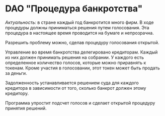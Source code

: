 # DAO "Процедура банкротства"

*Актуальность:* в стране каждый год банкротится много фирм. В ходе процедуры должны приниматься решения путем голосования. 
Эта процедура в настоящее время проводится на бумаге и непрозрачна.

Разрешить проблему можно, сделав процедуру голосования открытой.

Управление во время банкротства делегировано кредиторам. Каждый из них должен принимать решения на собрании. У каждого есть определенное количество голосов, которые можно приравнять к токенам. Кроме участия в голосовании, этот токен может быть продать за деньги.

Задолженность устанавливается решением суда для каждого кредитора в зависимости от того, сколько банкрот должен этому кредитору.

Программа упростит подсчет голосов и сделает открытой процедуру принятия решений.
